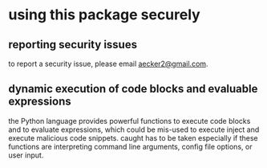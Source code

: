 <!-- THIS FILE IS EXCLUSIVELY MAINTAINED by the project aedev_tpl_project V0.3.3 -->
# using this package securely

## reporting security issues

to report a security issue, please email [aecker2@gmail.com](mailto:aecker2@gmail.com).

## dynamic execution of code blocks and evaluable expressions

the Python language provides powerful functions to execute code blocks and to evaluate expressions, which could be
mis-used to execute inject and execute malicious code snippets. caught has to be taken especially if these functions are
interpreting command line arguments, config file options, or user input.
